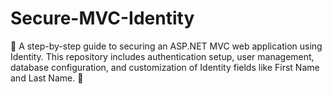 # Secure-MVC-Identity
🔐 A step-by-step guide to securing an ASP.NET MVC web application using Identity. This repository includes authentication setup, user management, database configuration, and customization of Identity fields like First Name and Last Name. 🚀
